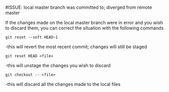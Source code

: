 #ISSUE: local master branch was committed to; diverged from remote master

If the changes made on the local master branch were in error and you wish
to discard them, you can correct the situation with the following commands

```
git reset --soft HEAD~1
```

-this will revert the most recent commit; changes will still be staged

```
git reset HEAD <file>
```

-this will unstage the changes you wish to discard

```
git checkout -- <file>
```

-this will discard all the changes made to the local files
